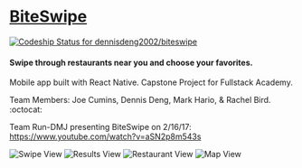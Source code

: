 # [BiteSwipe](https://sanplot.com/biteswipe)

[ ![Codeship Status for dennisdeng2002/biteswipe](https://app.codeship.com/projects/51f6ec90-c622-0134-97c6-6634c9578aaa/status?branch=sanplot)](https://app.codeship.com/projects/198531)
#### Swipe through restaurants near you and choose your favorites.

Mobile app built with React Native.
Capstone Project for Fullstack Academy.

Team Members: Joe Cumins, Dennis Deng, Mark Hario, & Rachel Bird. :octocat:

Team Run-DMJ presenting BiteSwipe on 2/16/17: https://www.youtube.com/watch?v=aSN2p8m543s

![Swipe View](/public/images/1.png?raw=true "Swipe View") ![Results View](/public/images/2.png?raw=true "Results View")
![Restaurant View](/public/images/3.png?raw=true "Restaurant View") ![Map View](/public/images/4.png?raw=true "Map View")